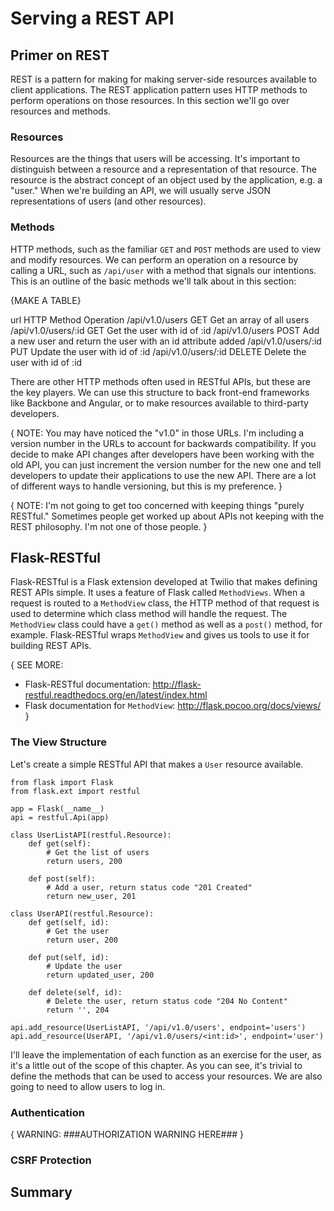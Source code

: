 # Serving a REST API

## Primer on REST

REST is a pattern for making for making server-side resources available to client applications. The REST application pattern uses HTTP methods to perform operations on those resources. In this section we'll go over resources and methods.

### Resources

Resources are the things that users will be accessing. It's important to distinguish between a resource and a representation of that resource. The resource is the abstract concept of an object used by the application, e.g. a "user." When we're building an API, we will usually serve JSON representations of users (and other resources).

### Methods

HTTP methods, such as the familiar `GET` and `POST` methods are used to view and modify resources. We can perform an operation on a resource by calling a URL, such as `/api/user` with a method that signals our intentions. This is an outline of the basic methods we'll talk about in this section:

{MAKE A TABLE}

url             HTTP Method  Operation
/api/v1.0/users      GET          Get an array of all users
/api/v1.0/users/:id  GET          Get the user with id of :id
/api/v1.0/users      POST         Add a new user and return the user with an id attribute added
/api/v1.0/users/:id  PUT          Update the user with id of :id
/api/v1.0/users/:id  DELETE       Delete the user with id of :id

There are other HTTP methods often used in RESTful APIs, but these are the key players. We can use this structure to back front-end frameworks like Backbone and Angular, or to make resources available to third-party developers.

{ NOTE: You may have noticed the "v1.0" in those URLs. I'm including a version number in the URLs to account for backwards compatibility. If you decide to make API changes after developers have been working with the old API, you can just increment the version number for the new one and tell developers to update their applications to use the new API. There are a lot of different ways to handle versioning, but this is my preference. }

{ NOTE: I'm not going to get too concerned with keeping things "purely RESTful." Sometimes people get worked up about APIs not keeping with the REST philosophy. I'm not one of those people. }

## Flask-RESTful

Flask-RESTful is a Flask extension developed at Twilio that makes defining REST APIs simple. It uses a feature of Flask called `MethodViews`. When a request is routed to a `MethodView` class, the HTTP method of that request is used to determine which class method will handle the request. The `MethodView` class could have a `get()` method as well as a `post()` method, for example. Flask-RESTful wraps `MethodView` and gives us tools to use it for building REST APIs.

{ SEE MORE:
* Flask-RESTful documentation: http://flask-restful.readthedocs.org/en/latest/index.html
* Flask documentation for `MethodView`: http://flask.pocoo.org/docs/views/ }

### The View Structure

Let's create a simple RESTful API that makes a `User` resource available.

```
from flask import Flask
from flask.ext import restful

app = Flask(__name__)
api = restful.Api(app)

class UserListAPI(restful.Resource):
	def get(self):
    	# Get the list of users
        return users, 200

	def post(self):
    	# Add a user, return status code "201 Created"
        return new_user, 201

class UserAPI(restful.Resource):
	def get(self, id):
    	# Get the user
        return user, 200
    
    def put(self, id):
    	# Update the user
        return updated_user, 200

	def delete(self, id):
    	# Delete the user, return status code "204 No Content"
        return '', 204

api.add_resource(UserListAPI, '/api/v1.0/users', endpoint='users')
api.add_resource(UserAPI, '/api/v1.0/users/<int:id>', endpoint='user')
```

I'll leave the implementation of each function as an exercise for the user, as it's a little out of the scope of this chapter. As you can see, it's trivial to define the methods that can be used to access your resources. We are also going to need to allow users to log in.

### Authentication

{ WARNING: ###AUTHORIZATION WARNING HERE### }

### CSRF Protection

## Summary